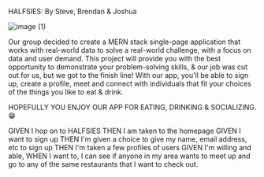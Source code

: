 HALFSIES: By Steve, Brendan & Joshua


![image (1)](https://user-images.githubusercontent.com/83887301/141382420-8f4a1017-b1de-4dfb-a9a1-fd39a725b00f.png)


Our group decided to create a MERN stack single-page application that works with real-world data to solve a real-world challenge, with a focus on data and user demand. This project will provide you with the best opportunity to demonstrate your problem-solving skills, & our job was cut out for us, but we got to the finish line! With our app, you'll be able to sign up, create a profile, meet and connect with individuals that fit your choices of the things you like to eat & drink.

HOPEFULLY YOU ENJOY OUR APP FOR EATING, DRINKING & SOCIALIZING.😁



GIVEN I hop on to HALFSIES
THEN I am taken to the homepage
GIVEN I want to sign up
THEN I'm given a choice to give my name, email address, etc to sign up 
THEN I'm taken a few profiles of users
GIVEN I'm willing and able,
WHEN I want to, I can see if anyone in my area wants to meet up and go to any of the same restaurants that I want to check out.




